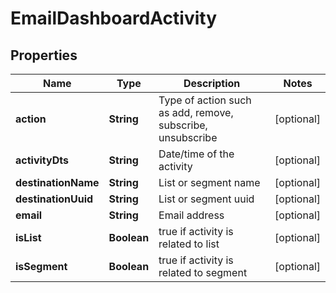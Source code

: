 
# EmailDashboardActivity

## Properties
Name | Type | Description | Notes
------------ | ------------- | ------------- | -------------
**action** | **String** | Type of action such as add, remove, subscribe, unsubscribe |  [optional]
**activityDts** | **String** | Date/time of the activity |  [optional]
**destinationName** | **String** | List or segment name |  [optional]
**destinationUuid** | **String** | List or segment uuid |  [optional]
**email** | **String** | Email address |  [optional]
**isList** | **Boolean** | true if activity is related to list |  [optional]
**isSegment** | **Boolean** | true if activity is related to segment |  [optional]



